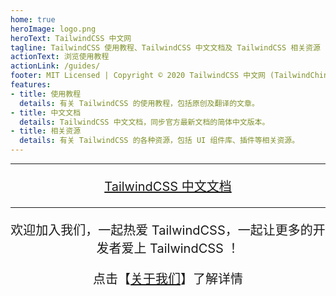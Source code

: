 ```yaml
---
home: true
heroImage: logo.png
heroText: TailwindCSS 中文网
tagline: TailwindCSS 使用教程、TailwindCSS 中文文档及 TailwindCSS 相关资源
actionText: 浏览使用教程
actionLink: /guides/
footer: MIT Licensed | Copyright © 2020 TailwindCSS 中文网 (TailwindChina.com)
features: 
- title: 使用教程
  details: 有关 TailwindCSS 的使用教程，包括原创及翻译的文章。
- title: 中文文档
  details: TailwindCSS 中文文档，同步官方最新文档的简体中文版本。
- title: 相关资源
  details: 有关 TailwindCSS 的各种资源，包括 UI 组件库、插件等相关资源。
---
```


---
<div style="text-align: center; margin: 20px 0; font-size: 20px;">
<p><a href="https://docs.tailwindchina.com/" target="_blank">TailwindCSS 中文文档</a></p>
</div>

---
<div style="text-align: center; margin: 20px 0; font-size: 20px;">
<p>欢迎加入我们，一起热爱 TailwindCSS，一起让更多的开发者爱上 TailwindCSS ！</p>
<p>点击【<a href="/about">关于我们</a>】了解详情</p>
</div>